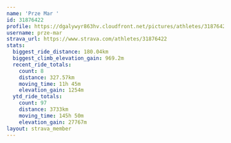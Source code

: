 ```yaml
---
name: 'Prze Mar '
id: 31876422
profile: https://dgalywyr863hv.cloudfront.net/pictures/athletes/31876422/22548952/4/large.jpg
username: prze-mar
strava_url: https://www.strava.com/athletes/31876422
stats:
  biggest_ride_distance: 180.04km
  biggest_climb_elevation_gain: 969.2m
  recent_ride_totals:
    count: 8
    distance: 327.57km
    moving_time: 11h 45m
    elevation_gain: 1254m
  ytd_ride_totals:
    count: 97
    distance: 3733km
    moving_time: 145h 50m
    elevation_gain: 27767m
layout: strava_member
--- 
```

